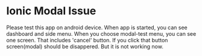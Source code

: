 # Ionic Modal Issue
Please test this app on android device.
When app is started, you can see dashboard and side menu.
When you choose modal-test menu, you can see one screen. That includes 'cancel' button. If you click that button screen(modal) should be disappered.
But it is not working now.